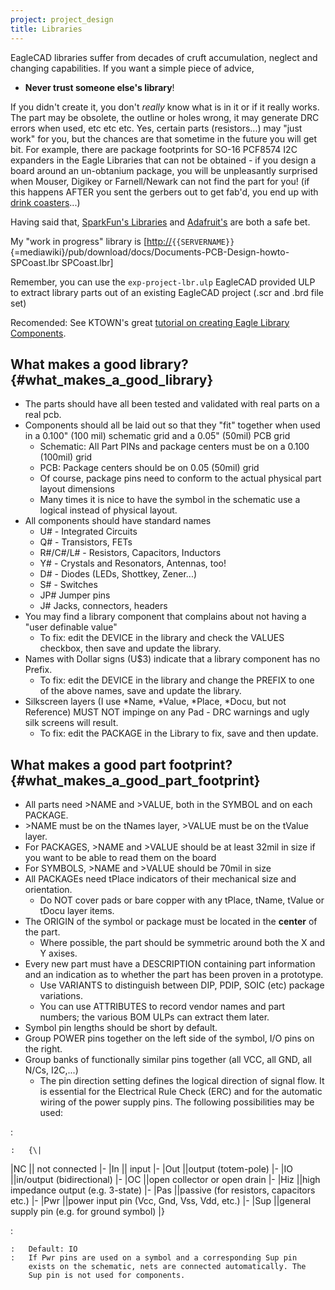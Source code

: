 ```yaml
---
project: project_design
title: Libraries
---
```

EagleCAD libraries suffer from decades of cruft accumulation, neglect
and changing capabilities. If you want a simple piece of advice,

-   **Never trust someone else\'s library**!

If you didn\'t create it, you don\'t *really* know what is in it
or if it really works. The part may be obsolete, the outline or holes
wrong, it may generate DRC errors when used, etc etc etc. Yes, certain
parts (resistors\...) may \"just work\" for you, but the chances are
that sometime in the future you will get bit. For example, there are
package footprints for SO-16 PCF8574 I2C expanders in the Eagle
Libraries that can not be obtained - if you design a board around an
un-obtanium package, you will be unpleasantly surprised when Mouser,
Digikey or Farnell/Newark can not find the part for you! (if this
happens AFTER you sent the gerbers out to get fab\'d, you end up with
[drink
coasters](https://www.google.com/webhp?sourceid=chrome-instant&ion=1&espv=2&ie=UTF-8#q=circuit%20boards%20as%20drink%20coasters)\...)

Having said that, [SparkFun\'s
Libraries](https://github.com/sparkfun/SparkFun-Eagle-Libraries) and
[Adafruit\'s](https://github.com/adafruit/Adafruit-Eagle-Library) are
both a safe bet.

My \"work in progress\" library is
\[<http://>`{{SERVERNAME}}`{=mediawiki}/pub/download/docs/Documents-PCB-Design-howto-SPCoast.lbr
SPCoast.lbr\]

Remember, you can use the `exp-project-lbr.ulp` EagleCAD provided ULP to
extract library parts out of an existing EagleCAD project (.scr and .brd
file set)

Recomended: See KTOWN\'s great [tutorial on creating Eagle Library
Components](https://learn.adafruit.com/ktowns-ultimate-creating-parts-in-eagle-tutorial/introduction).

What makes a good library? {#what_makes_a_good_library}
--------------------------

-   The parts should have all been tested and validated with real parts
    on a real pcb.
-   Components should all be laid out so that they \"fit\" together when
    used in a 0.100\" (100 mil) schematic grid and a 0.05\" (50mil) PCB
    grid
    -   Schematic: All Part PINs and package centers must be on a 0.100
        (100mil) grid
    -   PCB: Package centers should be on 0.05 (50mil) grid
    -   Of course, package pins need to conform to the actual physical
        part layout dimensions
    -   Many times it is nice to have the symbol in the schematic use a
        logical instead of physical layout.
-   All components should have standard names
    -   U\# - Integrated Circuits
    -   Q\# - Transistors, FETs
    -   R\#/C\#/L\# - Resistors, Capacitors, Inductors
    -   Y\# - Crystals and Resonators, Antennas, too!
    -   D\# - Diodes (LEDs, Shottkey, Zener\...)
    -   S\# - Switches
    -   JP\# Jumper pins
    -   J\# Jacks, connectors, headers
-   You may find a library component that complains about not having a
    \"user definable value\"
    -   To fix: edit the DEVICE in the library and check the VALUES
        checkbox, then save and update the library.
-   Names with Dollar signs (U\$3) indicate that a library component has
    no Prefix.
    -   To fix: edit the DEVICE in the library and change the PREFIX to
        one of the above names, save and update the library.
-   Silkscreen layers (I use \*Name, \*Value, \*Place, \*Docu, but not
    Reference) MUST NOT impinge on any Pad - DRC warnings and ugly silk
    screens will result.
    -   To fix: edit the PACKAGE in the Library to fix, save and then
        update.

What makes a good part footprint? {#what_makes_a_good_part_footprint}
---------------------------------

-   All parts need \>NAME and \>VALUE, both in the SYMBOL and on each
    PACKAGE.
-   \>NAME must be on the tNames layer, \>VALUE must be on the tValue
    layer.
-   For PACKAGES, \>NAME and \>VALUE should be at least 32mil in size if
    you want to be able to read them on the board
-   For SYMBOLS, \>NAME and \>VALUE should be 70mil in size
-   All PACKAGEs need tPlace indicators of their mechanical size and
    orientation.
    -   Do NOT cover pads or bare copper with any tPlace, tName, tValue
        or tDocu layer items.
-   The ORIGIN of the symbol or package must be located in the
    **center** of the part.
    -   Where possible, the part should be symmetric around both the X
        and Y axises.
-   Every new part must have a DESCRIPTION containing part information
    and an indication as to whether the part has been proven in a
    prototype.
    -   Use VARIANTS to distinguish between DIP, PDIP, SOIC (etc)
        package variations.
    -   You can use ATTRIBUTES to record vendor names and part numbers;
        the various BOM ULPs can extract them later.
-   Symbol pin lengths should be short by default.
-   Group POWER pins together on the left side of the symbol, I/O pins
    on the right.
-   Group banks of functionally similar pins together (all VCC, all GND,
    all N/Cs, I2C,\...)
    -   The pin direction setting defines the logical direction of
        signal flow. It is essential for the Electrical Rule Check (ERC)
        and for the automatic wiring of the power supply pins. The
        following possibilities may be used:

:   

    :   {\|

\|NC \|\| not connected \|- \|In \|\| input \|- \|Out \|\|output
(totem-pole) \|- \|IO \|\|in/output (bidirectional) \|- \|OC \|\|open
collector or open drain \|- \|Hiz \|\|high impedance output (e.g.
3-state) \|- \|Pas \|\|passive (for resistors, capacitors etc.) \|-
\|Pwr \|\|power input pin (Vcc, Gnd, Vss, Vdd, etc.) \|- \|Sup
\|\|general supply pin (e.g. for ground symbol) \|}

:   

    :   Default: IO
    :   If Pwr pins are used on a symbol and a corresponding Sup pin
        exists on the schematic, nets are connected automatically. The
        Sup pin is not used for components.
